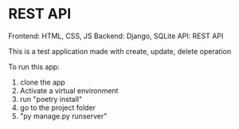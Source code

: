 # REST API

Frontend: HTML, CSS, JS
Backend: Django, SQLite
API: REST API



This is a test application made with create, update, delete operation

To run this app:
1. clone the app
2. Activate a virtual environment
3. run "poetry install"
4. go to the project folder
5. "py manage.py runserver"
   



